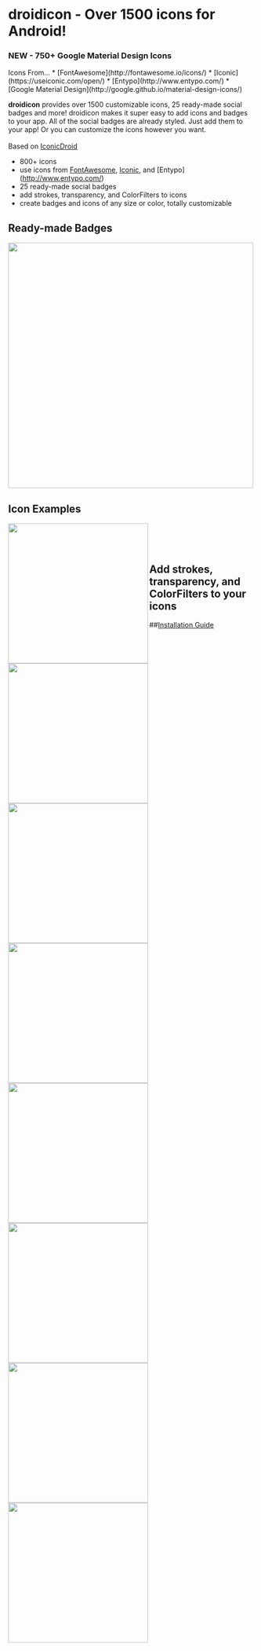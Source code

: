droidicon - Over 1500 icons for Android!
=========
<h3>NEW - 750+ Google Material Design Icons</h3>
Icons From...
* [FontAwesome](http://fontawesome.io/icons/)
* [Iconic](https://useiconic.com/open/)
* [Entypo](http://www.entypo.com/) 
* [Google Material Design](http://google.github.io/material-design-icons/) 

<strong>droidicon</strong> provides over 1500 customizable icons, 25 ready-made social badges and more! droidicon makes it super easy to add icons and badges to your app. All of the social badges are already styled. Just add them to your app! Or you can customize the icons however you want.
<br>
<br>
Based on [IconicDroid](https://github.com/atermenji/IconicDroid)

* 800+ icons
* use icons from [FontAwesome](http://fontawesome.io/), [Iconic](https://useiconic.com/open/), and [Entypo] (http://www.entypo.com/)
* 25 ready-made social badges
* add strokes, transparency, and ColorFilters to icons
* create badges and icons of any size or color, totally customizable

<h2>Ready-made Badges</h2>
<img src="https://github.com/theDazzler/droidicon/blob/master/screenshots/screen1_framed.jpg" width="500" align="center" >



<h2>Icon Examples</h2>
<img src="https://github.com/theDazzler/droidicon/blob/master/screenshots/screen4_framed.jpg" align="left" width="285" >
<img src="https://github.com/theDazzler/droidicon/blob/master/screenshots/screen5_framed.jpg" align="left" width="285" >
<img src="https://github.com/theDazzler/droidicon/blob/master/screenshots/screen6_framed.jpg" align="left" width="285" >
<img src="https://github.com/theDazzler/droidicon/blob/master/screenshots/screen7_framed.jpg" align="left" width="285" >
<img src="https://github.com/theDazzler/droidicon/blob/master/screenshots/icons_plain1.jpg" align="left" width="285" >
<img src="https://github.com/theDazzler/droidicon/blob/master/screenshots/icons_plain2.jpg" align="left" width="285" >





<br>
<br>
<br>



<h2>Add strokes, transparency, and ColorFilters to your icons</h2>
<img src="https://github.com/theDazzler/droidicon/blob/master/screenshots/screen2_framed.jpg" align="left" width="285" >
<img src="https://github.com/theDazzler/droidicon/blob/master/screenshots/screen3_framed.jpg" align="left" width="285" >

##[Installation Guide](https://github.com/theDazzler/droidicon/wiki/How-to-Use)
